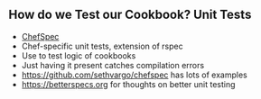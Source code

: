 ## How do we Test our Cookbook? Unit Tests
* [ChefSpec](https://github.com/sethvargo/chefspec)
 * Chef-specific unit tests, extension of rspec
 * Use to test logic of cookbooks
 * Just having it present catches compilation errors
 * <https://github.com/sethvargo/chefspec> has lots of examples
 * <https://betterspecs.org> for thoughts on better unit testing
